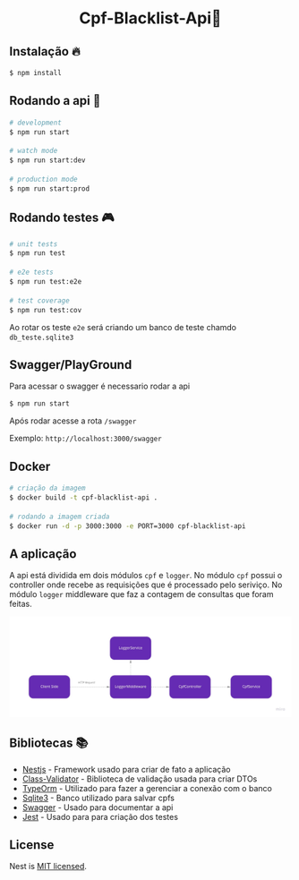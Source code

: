 <h1 align="center">Cpf-Blacklist-Api🧾</h1>

## Instalação 🔥

```bash
$ npm install
```

## Rodando a api 🚀

```bash
# development
$ npm run start

# watch mode
$ npm run start:dev

# production mode
$ npm run start:prod
```

## Rodando testes 🎮 

```bash
# unit tests
$ npm run test

# e2e tests
$ npm run test:e2e

# test coverage
$ npm run test:cov
```

Ao rotar os teste `e2e` será criando um banco de teste chamdo `db_teste.sqlite3`

## Swagger/PlayGround 
Para acessar o swagger é necessario rodar  a api
```bash
$ npm run start
```
Após rodar acesse a rota `/swagger`

Exemplo: `http://localhost:3000/swagger`

## Docker 

```bash
# criação da imagem
$ docker build -t cpf-blacklist-api .

# rodando a imagem criada
$ docker run -d -p 3000:3000 -e PORT=3000 cpf-blacklist-api
```

## A aplicação

A api está dividida em dois módulos `cpf` e `logger`. No módulo `cpf` possui o controller onde recebe as requisições que é processado pelo seriviço. No módulo `logger` middleware que faz a contagem de consultas que foram feitas.

![Diagram](/api-diagram.jpg)

## Bibliotecas 📚

- [Nestjs](https://nestjs.com/) - Framework usado para criar de fato a aplicação
- [Class-Validator](https://github.com/typestack/class-validator) - Biblioteca de validação usada para criar DTOs
- [TypeOrm](https://typeorm.io/#/) - Utilizado para fazer a gerenciar a conexão com o banco
- [Sqlite3](https://www.npmjs.com/package/sqlite3) - Banco utilizado para salvar cpfs
- [Swagger](https://swagger.io/) - Usado para documentar a api
- [Jest](https://jestjs.io/pt-BR/) - Usado para para criação dos testes

## License

Nest is [MIT licensed](LICENSE).

